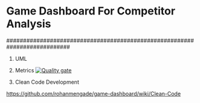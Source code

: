 # Game Dashboard For Competitor Analysis


###########################################################################

1. UML


2. Metrics
[![Quality gate](http://localhost:9000/api/project_badges/quality_gate?project=com.game.dashboard%3Agame-dashboard)](http://localhost:9000/dashboard?id=com.game.dashboard%3Agame-dashboard)

3. Clean Code Development

https://github.com/rohanmengade/game-dashboard/wiki/Clean-Code
 





